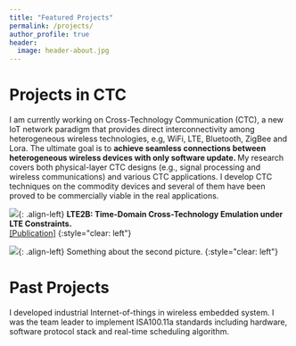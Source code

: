 ```yaml
---
title: "Featured Projects"
permalink: /projects/
author_profile: true
header:
  image: header-about.jpg
---
```


Projects in CTC
======
I am currently working on Cross-Technology Communication (CTC), a new IoT network paradigm that provides direct interconnectivity among heterogeneous wireless technologies,
e.g, WiFi, LTE, Bluetooth, ZigBee and Lora. The ultimate goal is to <b>achieve seamless connections between heterogeneous wireless devices with only software update. </b>
My research covers both physical-layer CTC designs (e.g., signal processing and wireless communications) and various CTC applications. 
I develop CTC techniques on the commodity devices and several of them have been proved to be commercially viable in the real applications. 

![]({{site.url}}{{site.baseurl}}/images/application.jpg){: .align-left}
<b>LTE2B: Time-Domain Cross-Technology Emulation under LTE Constraints.</b> <br> 
[[Publication]](http://liux4189.github.io/publications/LTE2B)
{:style="clear: left"}

![]({{site.url}}{{site.baseurl}}/images/application.jpg){: .align-left}
Something about the second picture.
{:style="clear: left"}

Past Projects
======
I developed industrial Internet-of-things in wireless embedded system. I was the team leader to implement ISA100.11a standards including hardware, software protocol stack 
and real-time scheduling algorithm. 